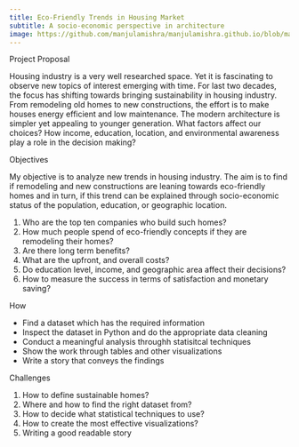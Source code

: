 ```yaml
---
title: Eco-Friendly Trends in Housing Market 
subtitle: A socio-economic perspective in architecture
image: https://github.com/manjulamishra/manjulamishra.github.io/blob/master/img/frank-zhang-675316-unsplash.jpg
---
```


Project Proposal

Housing industry is a very well researched space. Yet it is fascinating to observe new topics of interest emerging with time. For last two decades, the focus has shifting towards bringing sustainability in housing industry. From remodeling old homes to new constructions, the effort is to make houses energy efficient and low maintenance. The modern architecture is simpler yet appealing to younger generation. What factors affect our choices? How income, education, location, and environmental awareness play a role in the decision making? 


Objectives

My objective is to analyze new trends in housing industry. The aim is to find if remodeling and new constructions are leaning towards eco-friendly homes and in turn, if this trend can be explained through socio-economic status of the population, education, or geographic location.  

1. Who are the top ten companies who build such homes?  
2. How much people spend of eco-friendly concepts if they are remodeling their homes?
3. Are there long term benefits?
4. What are the upfront, and overall costs?
5. Do education level, income, and geographic area affect their decisions? 
6. How to measure the success in terms of satisfaction and monetary saving?

How

*   Find a dataset which has the required information
*   Inspect the dataset in Python and do the appropriate data cleaning
*   Conduct a meaningful analysis throughh statisitcal techniques
*   Show the work through tables and other visualizations
*   Write a story that conveys the findings

Challenges

1. How to define sustainable homes?
2. Where and how to find the right dataset from?
3. How to decide what statistical techniques to use?
4. How to create the most effective visualizations?
5. Writing a good readable story
 
 
